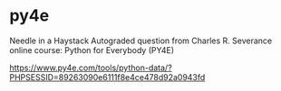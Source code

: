 # py4e
Needle in a Haystack
Autograded question from Charles R. Severance online course: Python for Everybody (PY4E)

https://www.py4e.com/tools/python-data/?PHPSESSID=89263090e6111f8e4ce478d92a0943fd
